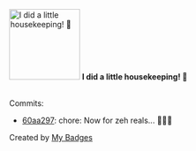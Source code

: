 <img src="https://my-badges.github.io/my-badges/chore-commit.png" alt="I did a little housekeeping! 🧹" title="I did a little housekeeping! 🧹" width="128">
<strong>I did a little housekeeping! 🧹</strong>
<br><br>

Commits:

- <a href="https://github.com/ThomasCle/ThomasCle/commit/60aa297ece6954427ee43537f31042a68aa9aabd">60aa297</a>: chore: Now for zeh reals... 🤦🏻‍♂️


Created by <a href="https://github.com/my-badges/my-badges">My Badges</a>